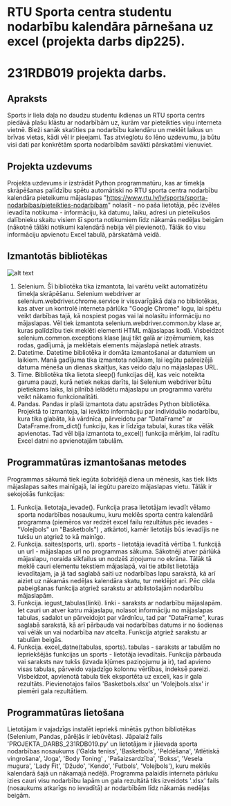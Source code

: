 # RTU Sporta centra studentu nodarbību kalendāra pārnešana uz excel (projekta darbs dip225).
# 231RDB019 projekta darbs.

## Apraksts
Sports ir liela daļa no daudzu studentu ikdienas un RTU sporta centrs piedāvā plašu klāstu ar nodarbībām uz, kurām var pieteikties viņu interneta vietnē.
Bieži sanāk skatīties pa nodarbību kalendāru un meklēt laikus un brīvas vietas, kādi vēl ir pieejami.
Tas atvieglotu šo lēno uzdevumu, ja būtu visi dati par konkrētām sporta nodarbībām savākti pārskatāmi vienuviet.
## Projekta uzdevums
Projekta uzdevums ir izstrādāt Python programmatūru, kas ar tīmekļa skrāpēšanas palīdzību spētu automātiski no RTU sporta centra nodarbību kalendāra pieteikumu mājaslapas "https://www.rtu.lv/lv/sports/sporta-nodarbibas/pieteikties-nodarbibam" nolasīt - no paša lietotāja, pēc izvēles ievadīta notikuma - informāciju, kā datumu, laiku, adresi un pieteikušos dalībnieku skaitu visiem šī sporta notikumiem līdz nākamās nedēļas beigām (nākotnē tālāki notikumi kalendārā nebija vēl pievienoti). Tālāk šo visu informāciju apvienotu Excel tabulā, pārskatāmā veidā.
## Izmantotās bibliotēkas
![alt text](attēli/bib.png)
1. Selenium. Šī bibliotēka tika izmantota, lai varētu veikt automatizētu tīmekļa skrāpēšanu. Selenium webdriver ar selenium.webdriver.chrome.service ir vissvarīgākā daļa no bibliotēkas, kas atver un kontrolē interneta pārlūka "Google Chrome" logu, lai spētu veikt darbības tajā, kā nospiest pogas vai lai nolasītu informāciju no mājaslapas. Vēl tiek izmantota selenium.webdriver.common.by klase ar, kuras palīdzību tiek meklēti elementi HTML mājaslapas kodā. Visbeidzot selenium.common.exceptions klase ļauj tikt galā ar izņēmumiem, kas rodas, gadījumā, ja meklētais elements mājaslapā netiek atrasts.
2. Datetime. Datetime bibliotēka ir domāta izmantošanai ar datumiem un laikiem. Manā gadījuma tika izmantota nolūkam, lai iegūtu pašreizējā datuma mēneša un dienas skaitļus, kas veido daļu no mājaslapas URL.
3. Time. Bibliotēka tika lietota sleep() funkcijas dēļ, kas veic noteikta garuma pauzi, kurā netiek nekas darīts, lai Selenium webdriver būtu pietiekams laiks, lai pilnībā ielādētu mājaslapu un programma varētu veikt nākamo funkcionalitāti.
4. Pandas. Pandas ir plaši izmantota datu apstrādes Python bibliotēka. Projektā to izmantoja, lai ievākto informāciju par individuālo nodarbību, kura tika glabāta, kā vārdnīca, pārveidotu par "DataFrame" ar DataFrame.from_dict() funkciju, kas ir līdzīga tabulai, kuras tika vēlāk apvienotas. Tad vēl bija izmantota to_excel() funkcija mērķim, lai radītu Excel datni no apvienotajām tabulām.
## Programmatūras izmantošanas metodes
Programmas sākumā tiek iegūta šobrīdējā diena un mēnesis, kas tiek likts mājaslapas saites mainīgajā, lai iegūtu pareizo mājaslapas vietu. Tālāk ir sekojošās funkcijas:
1. Funkcija. lietotaja_ievade(). Funkcija prasa lietotājam ievadīt vēlamo sporta nodarbības nosaukumu, kuru meklēs sporta centra kalendārā programma (piemēros var redzēt excel failu rezultātus pēc ievades - "Volejbols" un "Basketbols") , atkārtoti, kamēr lietotājs būs ievadījis ne tukšu un atgriež to kā mainīgo.
2. Funkcija. saites(sports, url). sports - lietotāja ievadītā vērtība 1. funkcijā un url - mājaslapas url no programmas sākuma. Sākotnēji atver pārlūkā mājaslapu, noraida sīkfailus un nodzēš ziņojumu no ekrāna. Tālāk tā meklē cauri elementu tekstiem mājaslapā, vai tie atbilst lietotāja ievadītajam, ja jā tad saglabā saiti uz nodarbības lapu sarakstā, kā arī aiziet uz nākamās nedēļas kalendāra skatu, tur meklējot arī. Pēc cikla pabeigšanas funkcija atgriež sarakstu ar atbilstošajām nodarbību mājaslapām.
3. Funkcija. iegust_tabulas(linki). linki - saraksts ar nodarbību mājaslapām. Iet cauri un atver katru mājaslapu, nolasot informāciju no mājaslapas tabulas, sadalot un pārveidojot par vārdnīcu, tad par "DataFrame", kuras saglabā sarakstā, kā arī pārbauda vai nodarbības datums ir no šodienas vai vēlāk un vai nodarbība nav atcelta. Funkcija atgriež sarakstu ar tabulām beigās.
4. Funkcija. excel_datne(tabulas, sports). tabulas - saraksts ar tabulām no iepriekšējās funkcijas un sports - lietotāja ievadītais. Funkcija pārbauda vai saraksts nav tukšs (izvada kļūmes paziņojumu ja ir), tad apvieno visas tabulas, pārveido vajadzīgo kolonnu vērtības, indeksē pareizi. Visbeidzot, apvienotā tabula tiek eksportēta uz exceli, kas ir gala rezultāts.
Pievienotajos failos 'Basketbols.xlsx' un 'Volejbols.xlsx' ir piemēri gala rezultātiem.
## Programmatūras lietošana
Lietotājam ir vajadzīgs instalēt iepriekš minētās python bibliotēkas (Selenium, Pandas, pārējās ir iebūvētas). Jāpalaiž fails 'PROJEKTA_DARBS_231RDB019.py' un lietotājam ir jāievada sporta nodarbības nosaukums ('Galda teniss', 'Basketbols', 'Peldēšana', 'Atlētiskā vingrošana', 'Joga', 'Body Toning' , 'Pašaizsardzība', 'Bokss', 'Vesela mugura', 'Lady Fit', 'Džudo', 'Kendo', 'Futbols', 'Volejbols'), kuru meklēs kalendarā šajā un nākamajā nedēļā. Programma palaidīs interneta pārluku izies cauri visu nodarbību lapām un gala rezultātā tiks izveidots '.xlsx' fails (nosaukums atkarīgs no ievadītā) ar nodarbībām līdz nākamās nedēļas beigām.


